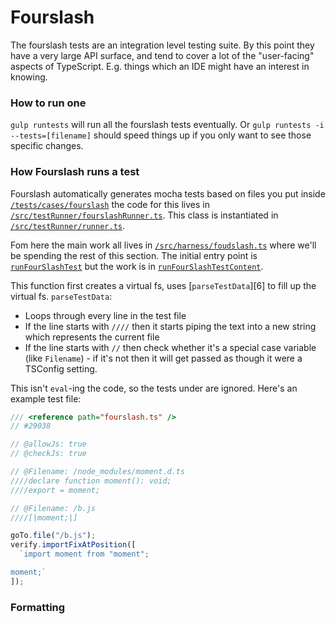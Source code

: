 # Fourslash

The fourslash tests are an integration level testing suite. By this point they have a very large API surface, and
tend to cover a lot of the "user-facing" aspects of TypeScript. E.g. things which an IDE might have an interest in
knowing.

### How to run one

`gulp runtests` will run all the fourslash tests eventually. Or `gulp runtests -i --tests=[filename]` should speed
things up if you only want to see those specific changes.

### How Fourslash runs a test

Fourslash automatically generates mocha tests based on files you put inside [`/tests/cases/fourslash`][0] the code
for this lives in [`/src/testRunner/fourslashRunner.ts`][1]. This class is instantiated in
[`/src/testRunner/runner.ts`][2].

Fom here the main work all lives in [`/src/harness/foudslash.ts`][3] where we'll be spending the rest of this
section. The initial entry point is [`runFourSlashTest`][4] but the work is in [`runFourSlashTestContent`][5].

This function first creates a virtual fs, uses [`parseTestData`][6] to fill up the virtual fs. `parseTestData`:

- Loops through every line in the test file
- If the line starts with `////` then it starts piping the text into a new string which represents the current
  file
- If the line starts with `//` then check whether it's a special case variable (like `Filename`) - if it's not
  then it will get passed as though it were a TSConfig setting.

This isn't `eval`-ing the code, so the tests under are ignored. Here's an example test file:

```ts
/// <reference path="fourslash.ts" />
// #29038

// @allowJs: true
// @checkJs: true

// @Filename: /node_modules/moment.d.ts
////declare function moment(): void;
////export = moment;

// @Filename: /b.js
////[|moment;|]

goTo.file("/b.js");
verify.importFixAtPosition([
  `import moment from "moment";

moment;`
]);
```

### Formatting

<!-- prettier-ignore-start -->
[0]: https://github.com/microsoft/TypeScript/blob/master/src/testRunner/fourslashRunner.ts
[1]: https://github.com/microsoft/TypeScript/blob/master/tests/cases/fourslash
[2]: https://github.com/microsoft/TypeScript/blob/master/src/testRunner/runner.ts
[3]: https://github.com/microsoft/TypeScript/blob/master/src/harness/fourslash.ts
[4]: <src/harness/fourslash.ts - function runFourSlashTest(>
[5]: <src/harness/fourslash.ts - function runFourSlashTestContent(>
[5]: <src/harness/fourslash.ts - function parseTestData(>
<!-- prettier-ignore-end -->
